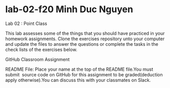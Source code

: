 # lab-02-f20  Minh Duc Nguyen
Lab 02 : Point Class


This lab assesses some of the things that you should have practiced in your homework assignments. Clone the exercises repository unto your computer and update the files to answer the questions or complete the tasks in the check lists of the exercises below.

GitHub Classroom Assignment 

README File: Place your name at the top of the README file.You must submit  source code on GitHub for this assignment to be graded(deduction apply otherwise).You can discuss this with your classmates on Slack. 
